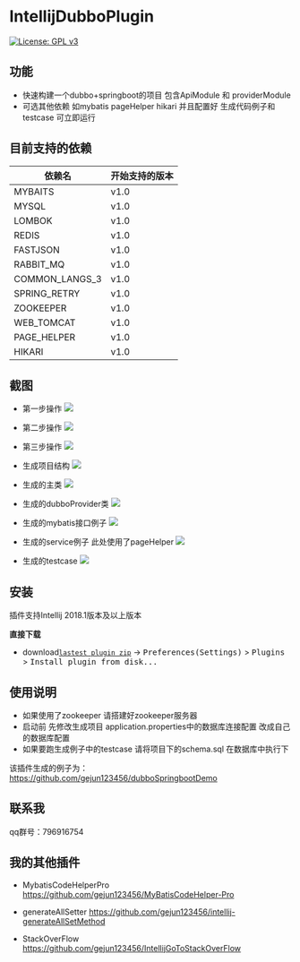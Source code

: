 # IntellijDubboPlugin

[![License: GPL v3](https://img.shields.io/badge/License-GPL%20v3-blue.svg)](https://www.gnu.org/licenses/gpl-3.0)

## 功能

- 快速构建一个dubbo+springboot的项目 包含ApiModule 和 providerModule
- 可选其他依赖 如mybatis pageHelper hikari 并且配置好 生成代码例子和testcase 可立即运行 


## 目前支持的依赖
| 依赖名            |  开始支持的版本        |
|----------------------|-------------------  |
| MYBAITS   |   v1.0              |
| MYSQL       |   v1.0            |
|LOMBOK      |   v1.0             |
| REDIS    |   v1.0           |
| FASTJSON   |   v1.0            |
| RABBIT_MQ       |   v1.0          |
| COMMON_LANGS_3     |  v1.0          |
| SPRING_RETRY |   v1.0            |
| ZOOKEEPER      |   v1.0             |
|WEB_TOMCAT| v1.0 |
|PAGE_HELPER | v1.0 |
|HIKARI | v1.0 |


## 截图

- 第一步操作
![](http://ogyxv3y5w.bkt.clouddn.com/start.png)

- 第二步操作
![](http://ogyxv3y5w.bkt.clouddn.com/second.png)


- 第三步操作
![](http://ogyxv3y5w.bkt.clouddn.com/third.png)

- 生成项目结构
![](http://ogyxv3y5w.bkt.clouddn.com/projectStructure.png)

- 生成的主类
![](http://ogyxv3y5w.bkt.clouddn.com/demoApplication.png)

- 生成的dubboProvider类
![](http://ogyxv3y5w.bkt.clouddn.com/generateProvider.png)


- 生成的mybatis接口例子
![](http://ogyxv3y5w.bkt.clouddn.com/mybatisExample.png)


- 生成的service例子 此处使用了pageHelper
![](http://ogyxv3y5w.bkt.clouddn.com/generateService.png)


- 生成的testcase
![](http://ogyxv3y5w.bkt.clouddn.com/generateTestCase.png)



## 安装 

插件支持Intellij 2018.1版本及以上版本

**直接下载**
- download[`lastest plugin zip`](http://ogyxv3y5w.bkt.clouddn.com/dubboPlugin-1.0.zip) -> <kbd>Preferences(Settings)</kbd> > <kbd>Plugins</kbd> > <kbd>Install plugin from disk...</kbd>


## 使用说明

- 如果使用了zookeeper 请搭建好zookeeper服务器
- 启动前 先修改生成项目 application.properties中的数据库连接配置 改成自己的数据库配置
- 如果要跑生成例子中的testcase 请将项目下的schema.sql 在数据库中执行下

该插件生成的例子为：https://github.com/gejun123456/dubboSpringbootDemo


## 联系我

qq群号：796916754


## 我的其他插件

- MybatisCodeHelperPro  https://github.com/gejun123456/MyBatisCodeHelper-Pro

- generateAllSetter https://github.com/gejun123456/intellij-generateAllSetMethod

- StackOverFlow https://github.com/gejun123456/IntellijGoToStackOverFlow







